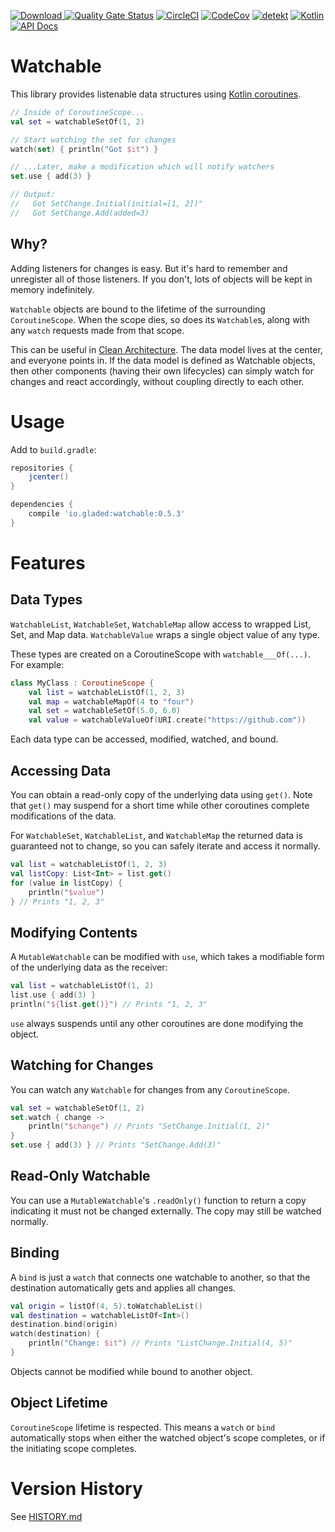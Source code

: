[ ![Download](https://api.bintray.com/packages/gladed/watchable/watchable/images/download.svg?version=0.5.3) ](https://bintray.com/gladed/watchable/watchable/0.5.3/link)
[![Quality Gate Status](https://sonarcloud.io/api/project_badges/measure?project=gladed_watchable&metric=alert_status)](https://sonarcloud.io/dashboard?id=gladed_watchable)
[![CircleCI](https://circleci.com/gh/gladed/watchable.svg?style=svg)](https://circleci.com/gh/gladed/watchable)
[![CodeCov](https://codecov.io/github/gladed/watchable/coverage.svg?branch=master)](https://codecov.io/github/gladed/watchable)
[![detekt](https://img.shields.io/badge/code%20style-%E2%9D%A4-FF4081.svg)](https://arturbosch.github.io/detekt/)
[![Kotlin](https://img.shields.io/badge/Kotlin-1.3.21-blue.svg)](https://kotlinlang.org/)
[![API Docs](https://img.shields.io/badge/API_Docs-0.5.3-purple.svg)](https://gladed.github.io/watchable/0.5.3/io.gladed.watchable/)

# Watchable

This library provides listenable data structures using [Kotlin coroutines](https://kotlinlang.org/docs/reference/coroutines-overview.html).

```kotlin
// Inside of CoroutineScope...
val set = watchableSetOf(1, 2)

// Start watching the set for changes
watch(set) { println("Got $it") }

// ...Later, make a modification which will notify watchers
set.use { add(3) }

// Output:
//   Got SetChange.Initial(initial=[1, 2])"
//   Got SetChange.Add(added=3)
```

## Why?

Adding listeners for changes is easy. But it's hard to remember and unregister all of those listeners. If you don't, lots of objects will be kept in memory indefinitely.

`Watchable` objects are bound to the lifetime of the surrounding `CoroutineScope`. When the scope dies, so does its `Watchable`s, along with any `watch` requests made from that scope.

This can be useful in [Clean Architecture](https://blog.cleancoder.com/uncle-bob/2012/08/13/the-clean-architecture.html). The data model lives at the center, and everyone points in. If the data model is defined as Watchable objects, then other components (having their own lifecycles) can simply watch for changes and react accordingly, without coupling directly to each other.

# Usage

Add to `build.gradle`:

```gradle
repositories {
    jcenter()
}

dependencies {
    compile 'io.gladed:watchable:0.5.3'
}
```

# Features

## Data Types

`WatchableList`, `WatchableSet`, `WatchableMap` allow access to wrapped List, Set, and Map data. `WatchableValue` wraps a single object value of any type.

These types are created on a CoroutineScope with `watchable___Of(...)`. For example: 

```kotlin
class MyClass : CoroutineScope {
    val list = watchableListOf(1, 2, 3)
    val map = watchableMapOf(4 to "four")
    val set = watchableSetOf(5.0, 6.0)
    val value = watchableValueOf(URI.create("https://github.com"))
```

Each data type can be accessed, modified, watched, and bound. 

## Accessing Data

You can obtain a read-only copy of the underlying data using `get()`. Note that `get()` may suspend for a short time while other coroutines complete modifications of the data.

For `WatchableSet`, `WatchableList`, and `WatchableMap` the returned data is guaranteed not to change, so you can safely iterate and access it normally.

```kotlin
val list = watchableListOf(1, 2, 3)
val listCopy: List<Int> = list.get()
for (value in listCopy) {
    println("$value")
} // Prints "1, 2, 3"
```

## Modifying Contents

A `MutableWatchable` can be modified with `use`, which takes a modifiable form of the underlying data as the receiver:

```kotlin
val list = watchableListOf(1, 2)
list.use { add(3) }
println("${list.get()}") // Prints "1, 2, 3" 
```  

`use` always suspends until any other coroutines are done modifying the object.

## Watching for Changes

You can watch any `Watchable` for changes from any `CoroutineScope`.

```kotlin
val set = watchableSetOf(1, 2)
set.watch { change -> 
    println("$change") // Prints "SetChange.Initial(1, 2)"
}
set.use { add(3) } // Prints "SetChange.Add(3)"
```

## Read-Only Watchable

You can use a `MutableWatchable`'s `.readOnly()` function to return a copy indicating it must not be changed externally. The copy may still be watched normally.

## Binding

A `bind` is just a `watch` that connects one watchable to another, so that the destination automatically gets and applies all changes.

```kotlin
val origin = listOf(4, 5).toWatchableList()
val destination = watchableListOf<Int>()
destination.bind(origin)
watch(destination) {
    println("Change: $it") // Prints "ListChange.Initial(4, 5)"
}
```

Objects cannot be modified while bound to another object.

## Object Lifetime

`CoroutineScope` lifetime is respected. This means a `watch` or `bind` automatically stops when either the watched object's scope completes, or if the initiating scope completes.

# Version History

See [HISTORY.md](HISTORY.md)
